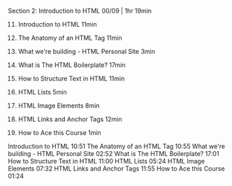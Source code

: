 Section 2: Introduction to HTML 00/09 | 1hr 19min

11. Introduction to HTML
11min

12. The Anatomy of an HTML Tag
11min

13. What we're building - HTML Personal
Site
3min

14. What is The HTML Boilerplate?
17min

15. How to Structure Text in HTML
11min

16. HTML Lists
5min

17. HTML Image Elements
8min

18. HTML Links and Anchor Tags
12min

19. How to Ace this Course
1min

Introduction to HTML
10:51
The Anatomy of an HTML Tag
10:55
What we're building - HTML Personal Site
02:52
What is The HTML Boilerplate?
17:01
How to Structure Text in HTML
11:00
HTML Lists
05:24
HTML Image Elements
07:32
HTML Links and Anchor Tags
11:55
How to Ace this Course
01:24